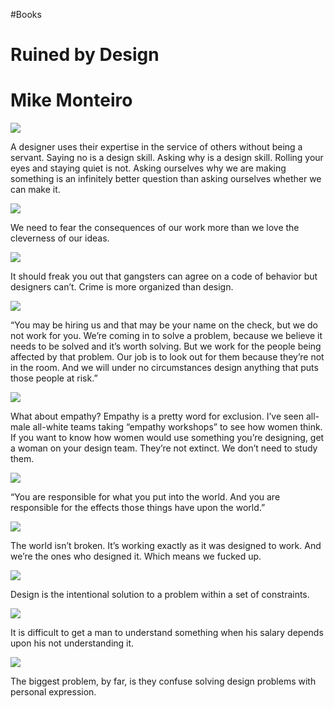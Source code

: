 #Books 




# Ruined by Design

# Mike Monteiro

![](https://readwise-assets.s3.amazonaws.com/static/images/new_icons/chevron-down-alt-thin.a0ebfe57a28f.svg)

A designer uses their expertise in the service of others without being a servant. Saying no is a design skill. Asking why is a design skill. Rolling your eyes and staying quiet is not. Asking ourselves why we are making something is an infinitely better question than asking ourselves whether we can make it.

![](https://readwise-assets.s3.amazonaws.com/static/images/new_icons/chevron-down-alt-thin.a0ebfe57a28f.svg)

We need to fear the consequences of our work more than we love the cleverness of our ideas.

![](https://readwise-assets.s3.amazonaws.com/static/images/new_icons/chevron-down-alt-thin.a0ebfe57a28f.svg)

It should freak you out that gangsters can agree on a code of behavior but designers can’t. Crime is more organized than design.

![](https://readwise-assets.s3.amazonaws.com/static/images/new_icons/chevron-down-alt-thin.a0ebfe57a28f.svg)

“You may be hiring us and that may be your name on the check, but we do not work for you. We’re coming in to solve a problem, because we believe it needs to be solved and it’s worth solving. But we work for the people being affected by that problem. Our job is to look out for them because they’re not in the room. And we will under no circumstances design anything that puts those people at risk.”

![](https://readwise-assets.s3.amazonaws.com/static/images/new_icons/chevron-down-alt-thin.a0ebfe57a28f.svg)

What about empathy? Empathy is a pretty word for exclusion. I’ve seen all-male all-white teams taking “empathy workshops” to see how women think. If you want to know how women would use something you’re designing, get a woman on your design team. They’re not extinct. We don’t need to study them.

![](https://readwise-assets.s3.amazonaws.com/static/images/new_icons/chevron-down-alt-thin.a0ebfe57a28f.svg)

“You are responsible for what you put into the world. And you are responsible for the effects those things have upon the world.”

![](https://readwise-assets.s3.amazonaws.com/static/images/new_icons/chevron-down-alt-thin.a0ebfe57a28f.svg)

The world isn’t broken. It’s working exactly as it was designed to work. And we’re the ones who designed it. Which means we fucked up.

![](https://readwise-assets.s3.amazonaws.com/static/images/new_icons/chevron-down-alt-thin.a0ebfe57a28f.svg)

Design is the intentional solution to a problem within a set of constraints.

![](https://readwise-assets.s3.amazonaws.com/static/images/new_icons/chevron-down-alt-thin.a0ebfe57a28f.svg)

It is difficult to get a man to understand something when his salary depends upon his not understanding it.

![](https://readwise-assets.s3.amazonaws.com/static/images/new_icons/chevron-down-alt-thin.a0ebfe57a28f.svg)

The biggest problem, by far, is they confuse solving design problems with personal expression.
